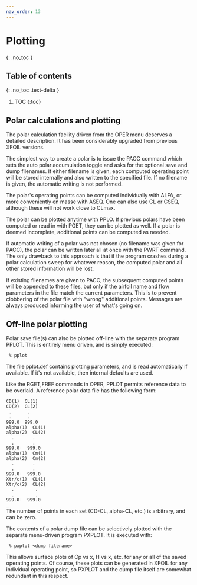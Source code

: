 ```yaml
---
nav_order: 13
---
```


# Plotting
{: .no_toc }

## Table of contents
{: .no_toc .text-delta }

1. TOC
{:toc}

## Polar calculations and plotting

The polar calculation facility driven from the OPER menu deserves
a detailed description. It has been considerably upgraded from
previous XFOIL versions.

The simplest way to create a polar is to issue the PACC command
which sets the auto polar accumulation toggle and asks for the
optional save and dump filenames. If either filename is
given, each computed operating point will be stored internally
and also written to the specified file. If no filename is given,
the automatic writing is not performed.

The polar's operating points can be computed individually with ALFA,
or more conveniently en masse with ASEQ. One can also use CL or CSEQ,
although these will not work close to CLmax.

The polar can be plotted anytime with PPLO. If previous polars have been
computed or read in with PGET, they can be plotted as well. If a polar
is deemed incomplete, additional points can be computed as needed.

If automatic writing of a polar was not chosen (no filename was given
for PACC), the polar can be written later all at once with the PWRT
command. The only drawback to this approach is that if the program
crashes during a polar calculation sweep for whatever reason, the
computed polar and all other stored information will be lost.

If existing filenames are given to PACC, the subsequent computed
points will be appended to these files, but only if the airfoil name
and flow parameters in the file match the current parameters.
This is to prevent clobbering of the polar file with "wrong"
additional points. Messages are always produced informing
the user of what's going on.

## Off-line polar plotting

Polar save file(s) can also be plotted off-line with the separate
program PPLOT. This is entirely menu driven, and is simply executed:

```
 % pplot
```

The file pplot.def contains plotting parameters, and is read
automatically if available. If it's not available, then internal
defaults are used.

Like the RGET,FREF commands in OPER, PPLOT permits reference data
to be overlaid. A reference polar data file has the following form:

```
CD(1)  CL(1)
CD(2)  CL(2)
 .      .
 .      .
999.0  999.0
alpha(1)  CL(1)
alpha(2)  CL(2)
  .       .
  .       .
999.0   999.0
alpha(1)  Cm(1)
alpha(2)  Cm(2)
  .       .
  .       .
999.0   999.0
Xtr/c(1)  CL(1)
Xtr/c(2)  CL(2)
  .        .
  .        .
999.0   999.0
```

The number of points in each set (CD-CL, alpha-CL, etc.) is arbitrary,
and can be zero.

The contents of a polar dump file can be selectively plotted with
the separate menu-driven program PXPLOT. It is executed with:

```
 % pxplot <dump filename>
```

This allows surface plots of Cp vs x, H vs x, etc. for any or
all of the saved operating points. Of course, these plots can
be generated in XFOIL for any individual operating point, so PXPLOT
and the dump file itself are somewhat redundant in this respect.
